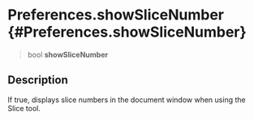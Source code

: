 Preferences.showSliceNumber {#Preferences.showSliceNumber}
===========================

> bool **showSliceNumber**

Description
-----------

If true, displays slice numbers in the document window when using the
Slice tool.
